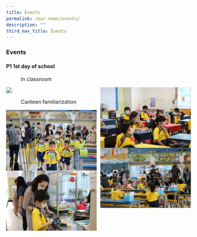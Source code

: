 ```yaml
---
title: Events
permalink: /our-news/events/
description: ""
third_nav_title: Events
---
```

### **Events**
#### **P1 1st day of school**

<figure>
	<figcaption>  In classroom
 </figcaption>
</figure>

<img src="https://drive.google.com/file/d/1d-SdrMj-7CD-G5AAXRPVJQ0Ys6bolh0_/view?usp=sharing" style="width:49%" align=left>
<img src="/images/firstdayofsch2.jpg" style="width:49%" align=right>

<br clear="left">


<figure>
	<figcaption>  Canteen familiarization 
 </figcaption>
</figure>

<img src="/images/firstdayofsch3.jpg" style="width:49%" align=left>
<img src="/images/firstdayofsch4.jpg" style="width:49%" align=right>

<br clear="left">

<img src="/images/firstdayofsch5.jpg" style="width:49%" align=left>